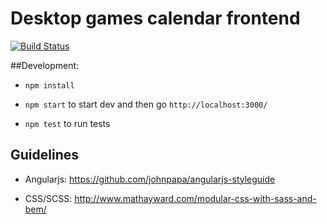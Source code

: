 Desktop games calendar frontend
=================

[![Build Status](https://travis-ci.org/desktop-games-calendar/calendar-frontend.svg?branch=master)](https://travis-ci.org/desktop-games-calendar/calendar-frontend.svg?branch=master)


##Development:

- `npm install`

- `npm start` to start dev and then go `http://localhost:3000/`

- `npm test` to run tests


## Guidelines

- Angularjs: https://github.com/johnpapa/angularjs-styleguide

- CSS/SCSS: http://www.mathayward.com/modular-css-with-sass-and-bem/